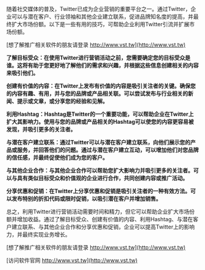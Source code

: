 随着社交媒体的普及，Twitter已成为企业营销的重要平台之一。通过Twitter，企业可以与潜在客户、行业领袖和其他企业建立联系，促进品牌知名度的提高，并最终扩大市场份额。以下是一些有用的技巧，可帮助企业利用Twitter引流并扩展市场份额。

[想了解推广相关软件的朋友请登录 http://www.vst.tw](http://www.vst.tw)

**了解目标受众：在使用Twitter进行营销活动之前，您需要确定您的目标受众是谁。这将有助于您更好地了解他们的需求和兴趣，并根据这些信息创建相关的内容来吸引他们。**

**创建有价值的内容：在Twitter上发布有价值的内容是吸引关注者的关键。确保您的内容有趣、有用，并与您的品牌或产品相关联。可以尝试发布与行业相关的新闻、提示或文章，或分享您的经验和见解。**

**利用Hashtag：Hashtag是Twitter的一个重要功能，可以帮助企业在Twitter上扩大其影响力。使用与您的品牌或产品相关的Hashtag可以使您的内容更容易被发现，并吸引更多的关注者。**

**与潜在客户建立联系：通过Twitter可以与潜在客户建立联系，向他们展示您的产品或服务，并回答他们的问题。通过与潜在客户建立互动，可以增加他们对您品牌的信任感，并最终促使他们成为您的客户。**

**与其他企业合作：与其他企业合作可以帮助您扩大影响力并吸引更多的关注者。可以与具有类似目标受众和价值观的企业进行合作，共同创建内容或推广活动。**

**分享优惠和促销：在Twitter上分享优惠和促销是吸引关注者的一种有效方法。可以发布特别的折扣代码或限时促销，以吸引潜在客户并增加销售。**

总之，利用Twitter进行营销活动需要时间和精力，但它可以帮助企业扩大市场份额并增加收益。通过了解目标受众、创建有价值的内容、利用Hashtag、与潜在客户建立联系、与其他企业合作和分享优惠和促销，企业可以提高Twitter上的影响力，并最终实现业务增长。

[想了解推广相关软件的朋友请登录 http://www.vst.tw](http://www.vst.tw)


[访问软件官网 http://www.vst.tw](http://www.vst.tw)
